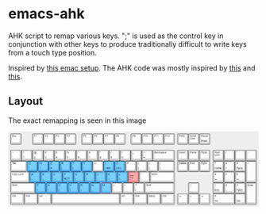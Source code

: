 # emacs-ahk

AHK script to remap various keys. ";" is used as the control key in conjunction with other keys to produce traditionally difficult to write keys from a touch type position.

Inspired by [this emac setup](https://oremacs.com/2015/02/14/semi-xmodmap/).
The AHK code was mostly inspired by [this](https://github.com/catweazle9/emacs-everywhere) and [this](https://github.com/usi3/emacs.ahk).

## Layout

The exact remapping is seen in this image

![The remapped keys](keyboard-layout.png "The remapped keys")